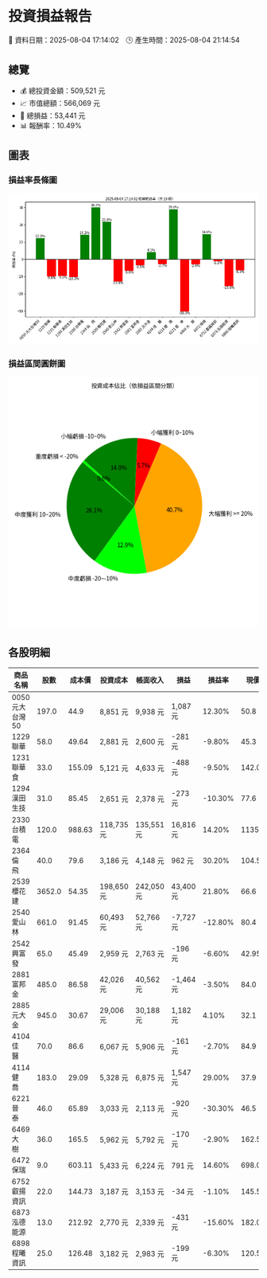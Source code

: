 # 投資損益報告

📅 資料日期：2025-08-04 17:14:02　🕒 產生時間：2025-08-04 21:14:54

## 總覽
- 💰 總投資金額：509,521 元
- 📈 市值總額：566,069 元
- 🧮 總損益：53,441 元
- 📊 報酬率：10.49%

## 圖表
### 損益率長條圖
![損益率](profit_rate_bar.png)

### 損益區間圓餅圖
![損益區間](profit_category_pie.png)

## 各股明細

| 商品名稱 | 股數 | 成本價 | 投資成本 | 帳面收入 | 損益 | 損益率 | 現價 | 市值 |
|----------|------|--------|------------|------------|--------|----------|--------|------------|
| 0050 元大台灣50 | 197.0 | 44.9 | 8,851 元 | 9,938 元 | 1,087 元 | 12.30% | 50.8 | 10,008 元 |
| 1229 聯華 | 58.0 | 49.64 | 2,881 元 | 2,600 元 | -281 元 | -9.80% | 45.3 | 2,627 元 |
| 1231 聯華食 | 33.0 | 155.09 | 5,121 元 | 4,633 元 | -488 元 | -9.50% | 142.0 | 4,686 元 |
| 1294 漢田生技 | 31.0 | 85.45 | 2,651 元 | 2,378 元 | -273 元 | -10.30% | 77.6 | 2,406 元 |
| 2330 台積電 | 120.0 | 988.63 | 118,735 元 | 135,551 元 | 16,816 元 | 14.20% | 1135.0 | 136,200 元 |
| 2364 倫　飛 | 40.0 | 79.6 | 3,186 元 | 4,148 元 | 962 元 | 30.20% | 104.5 | 4,180 元 |
| 2539 櫻花建 | 3652.0 | 54.35 | 198,650 元 | 242,050 元 | 43,400 元 | 21.80% | 66.6 | 243,223 元 |
| 2540 愛山林 | 661.0 | 91.45 | 60,493 元 | 52,766 元 | -7,727 元 | -12.80% | 80.4 | 53,144 元 |
| 2542 興富發 | 65.0 | 45.49 | 2,959 元 | 2,763 元 | -196 元 | -6.60% | 42.95 | 2,792 元 |
| 2881 富邦金 | 485.0 | 86.58 | 42,026 元 | 40,562 元 | -1,464 元 | -3.50% | 84.0 | 40,740 元 |
| 2885 元大金 | 945.0 | 30.67 | 29,006 元 | 30,188 元 | 1,182 元 | 4.10% | 32.1 | 30,334 元 |
| 4104 佳　醫 | 70.0 | 86.6 | 6,067 元 | 5,906 元 | -161 元 | -2.70% | 84.9 | 5,943 元 |
| 4114 健　喬 | 183.0 | 29.09 | 5,328 元 | 6,875 元 | 1,547 元 | 29.00% | 37.9 | 6,936 元 |
| 6221 晉　泰 | 46.0 | 65.89 | 3,033 元 | 2,113 元 | -920 元 | -30.30% | 46.5 | 2,139 元 |
| 6469 大　樹 | 36.0 | 165.5 | 5,962 元 | 5,792 元 | -170 元 | -2.90% | 162.5 | 5,850 元 |
| 6472 保瑞 | 9.0 | 603.11 | 5,433 元 | 6,224 元 | 791 元 | 14.60% | 698.0 | 6,282 元 |
| 6752 叡揚資訊 | 22.0 | 144.73 | 3,187 元 | 3,153 元 | -34 元 | -1.10% | 145.5 | 3,201 元 |
| 6873 泓德能源 | 13.0 | 212.92 | 2,770 元 | 2,339 元 | -431 元 | -15.60% | 182.0 | 2,366 元 |
| 6898 程曦資訊 | 25.0 | 126.48 | 3,182 元 | 2,983 元 | -199 元 | -6.30% | 120.5 | 3,012 元 |
